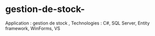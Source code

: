 # gestion-de-stock-
Application : gestion de stock , Technologies : C#, SQL Server, Entity framework, WinForms, VS
